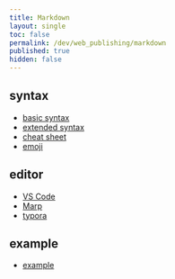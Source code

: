 ```yaml
---
title: Markdown
layout: single
toc: false
permalink: /dev/web_publishing/markdown
published: true
hidden: false
---
```


<head>
  <base target="_blank">
</head>

## syntax

- [basic syntax](https://www.markdownguide.org/basic-syntax/)
- [extended syntax](https://www.markdownguide.org/extended-syntax/)
- [cheat sheet](https://www.markdownguide.org/cheat-sheet/)
- [emoji](https://github.com/ikatyang/emoji-cheat-sheet)

## editor

- [VS Code](https://code.visualstudio.com/docs/languages/markdown)
- [Marp](https://marketplace.visualstudio.com/items?itemName=marp-team.marp-vscode)
- [typora](https://typora.io/)

## example

- [example](/dev/web_publishing/markdown/example)
